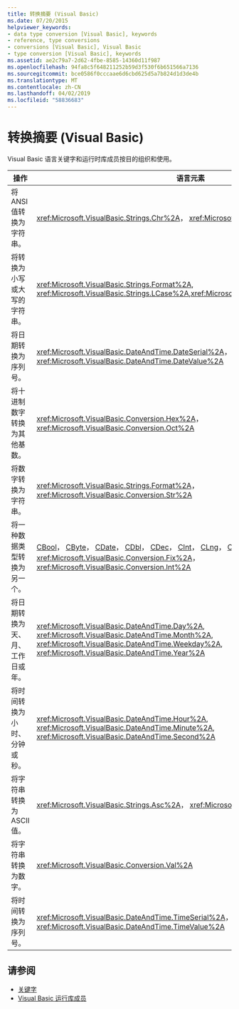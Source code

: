 ```yaml
---
title: 转换摘要 (Visual Basic)
ms.date: 07/20/2015
helpviewer_keywords:
- data type conversion [Visual Basic], keywords
- reference, type conversions
- conversions [Visual Basic], Visual Basic
- type conversion [Visual Basic], keywords
ms.assetid: ae2c79a7-2d62-4fbe-8585-14360d11f987
ms.openlocfilehash: 94fa8c5f648211252b59d3f530f6b651566a7136
ms.sourcegitcommit: bce0586f0cccaae6d6cbd625d5a7b824d1d3de4b
ms.translationtype: MT
ms.contentlocale: zh-CN
ms.lasthandoff: 04/02/2019
ms.locfileid: "58836683"
---
```

# <a name="conversion-summary-visual-basic"></a>转换摘要 (Visual Basic)
Visual Basic 语言关键字和运行时库成员按目的组织和使用。  
  
|操作|语言元素|  
|------------|----------------------|  
|将 ANSI 值转换为字符串。|<xref:Microsoft.VisualBasic.Strings.Chr%2A>， <xref:Microsoft.VisualBasic.Strings.ChrW%2A>|  
|将转换为小写或大写的字符串。|<xref:Microsoft.VisualBasic.Strings.Format%2A>, <xref:Microsoft.VisualBasic.Strings.LCase%2A>,<xref:Microsoft.VisualBasic.Strings.UCase%2A>|  
|将日期转换为序列号。|<xref:Microsoft.VisualBasic.DateAndTime.DateSerial%2A>， <xref:Microsoft.VisualBasic.DateAndTime.DateValue%2A>|  
|将十进制数字转换为其他基数。|<xref:Microsoft.VisualBasic.Conversion.Hex%2A>， <xref:Microsoft.VisualBasic.Conversion.Oct%2A>|  
|将数字转换为字符串。|<xref:Microsoft.VisualBasic.Strings.Format%2A>， <xref:Microsoft.VisualBasic.Conversion.Str%2A>|  
|将一种数据类型转换为另一个。|[CBool](../../../visual-basic/language-reference/functions/type-conversion-functions.md)， [CByte](../../../visual-basic/language-reference/functions/type-conversion-functions.md)， [CDate](../../../visual-basic/language-reference/functions/type-conversion-functions.md)， [CDbl](../../../visual-basic/language-reference/functions/type-conversion-functions.md)， [CDec](../../../visual-basic/language-reference/functions/type-conversion-functions.md)， [CInt](../../../visual-basic/language-reference/functions/type-conversion-functions.md)， [CLng](../../../visual-basic/language-reference/functions/type-conversion-functions.md)， [CSng](../../../visual-basic/language-reference/functions/type-conversion-functions.md)， [CShort](../../../visual-basic/language-reference/functions/type-conversion-functions.md)， [CStr](../../../visual-basic/language-reference/functions/type-conversion-functions.md)， [CType](../../../visual-basic/language-reference/functions/ctype-function.md)， <xref:Microsoft.VisualBasic.Conversion.Fix%2A>， <xref:Microsoft.VisualBasic.Conversion.Int%2A>|  
|将日期转换为天、 月、 工作日或年。|<xref:Microsoft.VisualBasic.DateAndTime.Day%2A>, <xref:Microsoft.VisualBasic.DateAndTime.Month%2A>, <xref:Microsoft.VisualBasic.DateAndTime.Weekday%2A>, <xref:Microsoft.VisualBasic.DateAndTime.Year%2A>|  
|将时间转换为小时、 分钟或秒。|<xref:Microsoft.VisualBasic.DateAndTime.Hour%2A>, <xref:Microsoft.VisualBasic.DateAndTime.Minute%2A>, <xref:Microsoft.VisualBasic.DateAndTime.Second%2A>|  
|将字符串转换为 ASCII 值。|<xref:Microsoft.VisualBasic.Strings.Asc%2A>， <xref:Microsoft.VisualBasic.Strings.AscW%2A>|  
|将字符串转换为数字。|<xref:Microsoft.VisualBasic.Conversion.Val%2A>|  
|将时间转换为序列号。|<xref:Microsoft.VisualBasic.DateAndTime.TimeSerial%2A>， <xref:Microsoft.VisualBasic.DateAndTime.TimeValue%2A>|  
  
## <a name="see-also"></a>请参阅

- [关键字](../../../visual-basic/language-reference/keywords/index.md)
- [Visual Basic 运行库成员](../../../visual-basic/language-reference/runtime-library-members.md)
